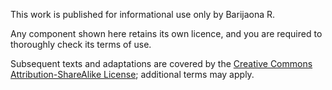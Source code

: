 This work is published for informational use only by Barijaona R.

Any component shown here retains its own licence, and you are required to thoroughly check its terms of use.

Subsequent texts and adaptations are covered by the [Creative Commons Attribution-ShareAlike License](https://creativecommons.org/licenses/by-sa/3.0/); additional terms may apply.
